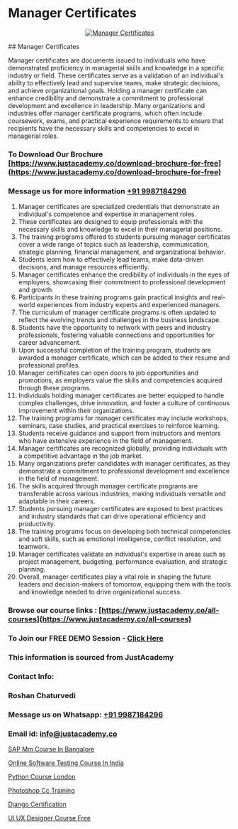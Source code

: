 # Manager Certificates

<p align="center">
  <a href="https://justacademy.co/course-detail/pmp-certification-training">
    <img src="https://justacademy.co/storage2/course_image/1709713463_course_image.webp" alt="Manager Certificates">
  </a>
</p>
## Manager Certificates

Manager certificates are documents issued to individuals who have demonstrated proficiency in managerial skills and knowledge in a specific industry or field. These certificates serve as a validation of an individual's ability to effectively lead and supervise teams, make strategic decisions, and achieve organizational goals. Holding a manager certificate can enhance credibility and demonstrate a commitment to professional development and excellence in leadership. Many organizations and industries offer manager certificate programs, which often include coursework, exams, and practical experience requirements to ensure that recipients have the necessary skills and competencies to excel in managerial roles.
### To Download Our Brochure [https://www.justacademy.co/download-brochure-for-free](https://www.justacademy.co/download-brochure-for-free)
### Message us for more information [+91 9987184296](https://api.whatsapp.com/send?phone=919987184296)
1) Manager certificates are specialized credentials that demonstrate an individual's competence and expertise in management roles.
2) These certificates are designed to equip professionals with the necessary skills and knowledge to excel in their managerial positions.
3) The training programs offered to students pursuing manager certificates cover a wide range of topics such as leadership, communication, strategic planning, financial management, and organizational behavior.
4) Students learn how to effectively lead teams, make data-driven decisions, and manage resources efficiently.
5) Manager certificates enhance the credibility of individuals in the eyes of employers, showcasing their commitment to professional development and growth.
6) Participants in these training programs gain practical insights and real-world experiences from industry experts and experienced managers.
7) The curriculum of manager certificate programs is often updated to reflect the evolving trends and challenges in the business landscape.
8) Students have the opportunity to network with peers and industry professionals, fostering valuable connections and opportunities for career advancement.
9) Upon successful completion of the training program, students are awarded a manager certificate, which can be added to their resume and professional profiles.
10) Manager certificates can open doors to job opportunities and promotions, as employers value the skills and competencies acquired through these programs.
11) Individuals holding manager certificates are better equipped to handle complex challenges, drive innovation, and foster a culture of continuous improvement within their organizations.
12) The training programs for manager certificates may include workshops, seminars, case studies, and practical exercises to reinforce learning.
13) Students receive guidance and support from instructors and mentors who have extensive experience in the field of management.
14) Manager certificates are recognized globally, providing individuals with a competitive advantage in the job market.
15) Many organizations prefer candidates with manager certificates, as they demonstrate a commitment to professional development and excellence in the field of management.
16) The skills acquired through manager certificate programs are transferable across various industries, making individuals versatile and adaptable in their careers.
17) Students pursuing manager certificates are exposed to best practices and industry standards that can drive operational efficiency and productivity.
18) The training programs focus on developing both technical competencies and soft skills, such as emotional intelligence, conflict resolution, and teamwork.
19) Manager certificates validate an individual's expertise in areas such as project management, budgeting, performance evaluation, and strategic planning.
20) Overall, manager certificates play a vital role in shaping the future leaders and decision-makers of tomorrow, equipping them with the tools and knowledge needed to drive organizational success.

### Browse our course links : [https://www.justacademy.co/all-courses](https://www.justacademy.co/all-courses) 
### To Join our FREE DEMO Session - [Click Here](https://www.justacademy.co/register-for-course-demo)


### This information is sourced from JustAcademy
### Contact Info:
### Roshan Chaturvedi
### Message us on Whatsapp: [+91 9987184296](https://api.whatsapp.com/send?phone=919987184296)
### Email id: [info@justacademy.co](mailto:info@justacademy.co)
                
[SAP Mm Course In Bangalore](https://www.linkedin.com/pulse/sap-mm-course-bangalore-justacademy-beangaluru-uiy0f/)

[Online Software Testing Course In India](https://www.linkedin.com/pulse/online-software-testing-course-india-justacademy-berlin-0x9ve?trackingId=%2F%2FgSwatRvSFYoxKNCQFFNQ%3D%3D&lipi=urn%3Ali%3Apage%3Ad_flagship3_company_admin%3BTlJqsmxlRpm4BSTOQJNHnA%3D%3D)

[Python Course London](https://medium.com/@roneet705/python-course-london-3b02016eb414)

[Photoshop Cc Training](https://medium.com/@namusn/photoshop-cc-training-fb7d850bac08)

[Django Certification](https://justacademyin.github.io/justacademy/django-certification)

[UI UX Designer Course Free](https://justacademyin.github.io/justacademy/ui-ux-designer-course-free)

